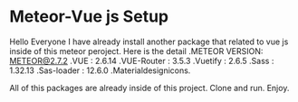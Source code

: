 # Meteor-Vue js Setup
Hello Everyone
I have already install another package that related to vue js inside of this meteor peroject.
Here is the detail
.METEOR VERSION: METEOR@2.7.2
.VUE           : 2.6.14
.VUE-Router    : 3.5.3
.Vuetify       : 2.6.5
.Sass          : 1.32.13
.Sas-loader    : 12.6.0
.Materialdesignicons.

All of this packages are already inside of this project.
Clone and run.
Enjoy.
